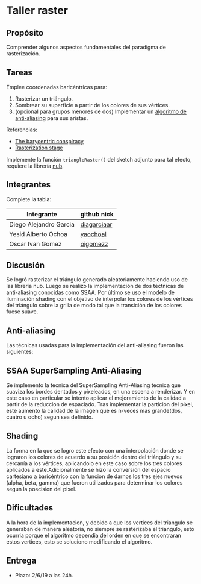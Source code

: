 # Taller raster

## Propósito

Comprender algunos aspectos fundamentales del paradigma de rasterización.

## Tareas

Emplee coordenadas baricéntricas para:

1. Rasterizar un triángulo.
2. Sombrear su superficie a partir de los colores de sus vértices.
3. (opcional para grupos menores de dos) Implementar un [algoritmo de anti-aliasing](https://www.scratchapixel.com/lessons/3d-basic-rendering/rasterization-practical-implementation/rasterization-practical-implementation) para sus aristas.

Referencias:

* [The barycentric conspiracy](https://fgiesen.wordpress.com/2013/02/06/the-barycentric-conspirac/)
* [Rasterization stage](https://www.scratchapixel.com/lessons/3d-basic-rendering/rasterization-practical-implementation/rasterization-stage)

Implemente la función ```triangleRaster()``` del sketch adjunto para tal efecto, requiere la librería [nub](https://github.com/nakednous/nub/releases).

## Integrantes

Complete la tabla:

|       Integrante      |                 github nick                   |
|-----------------------|-----------------------------------------------|
| Diego Alejandro Garcia| [diagarciaar](https://github.com/diagarciaar) |
| Yesid Alberto Ochoa   | [yaochoal](https://github.com/yaochoal)       |
| Oscar Ivan Gomez      | [oigomezz](https://github.com/oigomezz)       |


## Discusión

Se logró rasterizar el triángulo generado aleatoriamente haciendo uso de las librería nub. Luego se realizó la implementación de dos téctnicas de anti-aliasing conocidas como SSAA. Por último se uso el modelo de iluminación shading con el objetivo de interpolar los colores de los vértices del triángulo sobre la grilla de modo tal que la transición de los colores fuese suave.


## Anti-aliasing

Las técnicas usadas para la implementación del anti-aliasing fueron las siguientes:

## SSAA SuperSampling Anti-Aliasing

Se implemento la tecnica del SuperSampling Anti-Aliasing tecnica que suaviza los bordes dentados y pixeleados, en una escena a renderizar. Y en este caso en particular se intento aplicar el mejoramiento de la calidad a partir de la reduccion de espaciado.
Tras implementar la particion del pixel, este aumento la calidad de la imagen que es n-veces mas grande(dos, cuatro u ocho) segun sea definido. 

## Shading

La forma en la que se logro este efecto con una interpolación donde se lograron los colores de acuerdo a su posición dentro del triángulo y su cercanía a los vértices, aplicandolo en este caso sobre los tres colores aplicados a este.Adicionalmente se hizo la conversión del espacio cartesiano a baricéntrico con la funcion de darnos los tres ejes nuevos (alpha, beta, gamma) que fueron utilizados para determinar los colores segun la poscision del pixel.

## Dificultades 

A la hora de la implementacion, y debido a que los vertices del triangulo se generaban de manera aleatoria, no siempre se rasterizaba el triangulo, esto ocurria porque el algoritmo dependia del orden en que se encontraran estos vertices, esto se soluciono modificando el algoritmo.

## Entrega

* Plazo: 2/6/19 a las 24h.
